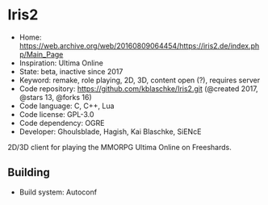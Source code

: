 # Iris2

- Home: https://web.archive.org/web/20160809064454/https://iris2.de/index.php/Main_Page
- Inspiration: Ultima Online
- State: beta, inactive since 2017
- Keyword: remake, role playing, 2D, 3D, content open (?), requires server
- Code repository: https://github.com/kblaschke/Iris2.git (@created 2017, @stars 13, @forks 16)
- Code language: C, C++, Lua
- Code license: GPL-3.0
- Code dependency: OGRE
- Developer: Ghoulsblade, Hagish, Kai Blaschke, SiENcE

2D/3D client for playing the MMORPG Ultima Online on Freeshards.

## Building

- Build system: Autoconf

